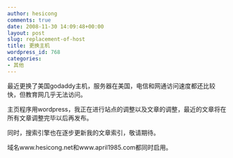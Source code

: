 ```yaml
---
author: hesicong
comments: true
date: 2008-11-30 14:09:48+00:00
layout: post
slug: replacement-of-host
title: 更换主机
wordpress_id: 768
categories:
- 其他
---
```


最近更换了美国godaddy主机，服务器在美国，电信和网通访问速度都还比较快，但教育网几乎无法访问。

主页程序用wordpress，我正在进行站点的调整以及文章的调整，最近的文章将在所有文章调整完毕以后再发布。

同时，搜索引擎也在逐步更新我的文章索引，敬请期待。

域名www.hesicong.net和www.april1985.com都同时启用。
